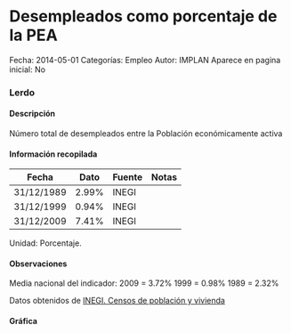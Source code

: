 Desempleados como porcentaje de la PEA
=====

Fecha: 2014-05-01
Categorías: Empleo
Autor: IMPLAN
Aparece en pagina inicial: No

### Lerdo

#### Descripción

Número total de desempleados entre la Población económicamente activa

<!-- break -->

#### Información recopilada

<table class="table table-hover table-bordered matriz">
  <thead>
    <tr><th>Fecha</th><th>Dato</th><th>Fuente</th><th>Notas</th></tr>
  </thead>
  <tbody>
    <tr><td class="centrado">31/12/1989</td><td class="derecha">2.99%</td><td>INEGI</td><td></td></tr>
    <tr><td class="centrado">31/12/1999</td><td class="derecha">0.94%</td><td>INEGI</td><td></td></tr>
    <tr><td class="centrado">31/12/2009</td><td class="derecha">7.41%</td><td>INEGI</td><td></td></tr>
  </tbody>
</table>

Unidad: Porcentaje.

#### Observaciones

Media nacional del indicador:
2009 = 3.72%
1999 = 0.98%
1989 = 2.32%

Datos obtenidos de [INEGI. Censos de población y vivienda](http://www.inegi.org.mx/sistemas/consulta_resultados/iter2010.aspx?c=27329&s=est)

#### Gráfica

<div id="Morrisiwgzhcat" class="grafica"></div>
  <!-- JAVASCRIPT DE LA GRAFICA EN Morrisiwgzhcat -->
  <script>
  new Morris.Line({
    element: 'Morrisiwgzhcat',
    data: [
      { fecha: '1989-12-31', dato: 2.9900 },
      { fecha: '1999-12-31', dato: 0.9400 },
      { fecha: '2009-12-31', dato: 7.4100 }
    ],
    xkey: 'fecha',
    ykeys: ['dato'],
    labels: ['Dato'],
    lineColors: ['#FF5B02'],
    xLabelFormat: function(d) {
      return d.getDate()+'/'+(d.getMonth()+1)+'/'+d.getFullYear();
    },
    dateFormat: function (ts) {
      var d = new Date(ts);
      return d.getDate() + '/' + (d.getMonth() + 1) + '/' + d.getFullYear();
    }
  });
  </script>
